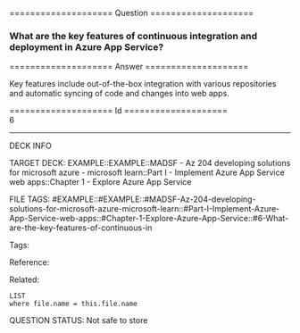 ==================== Question ====================  

### What are the key features of continuous integration and deployment in Azure App Service?  

==================== Answer ====================  

Key features include out-of-the-box integration with various repositories and automatic syncing of code and changes into web apps.

==================== Id ====================  
6

---

DECK INFO

TARGET DECK: EXAMPLE::EXAMPLE::MADSF - Az 204 developing solutions for microsoft azure - microsoft learn::Part I - Implement Azure App Service web apps::Chapter 1 - Explore Azure App Service

FILE TAGS: #EXAMPLE::#EXAMPLE::#MADSF-Az-204-developing-solutions-for-microsoft-azure-microsoft-learn::#Part-I-Implement-Azure-App-Service-web-apps::#Chapter-1-Explore-Azure-App-Service::#6-What-are-the-key-features-of-continuous-in

Tags:

Reference:

Related:

```dataview
LIST
where file.name = this.file.name
```

QUESTION STATUS: Not safe to store
